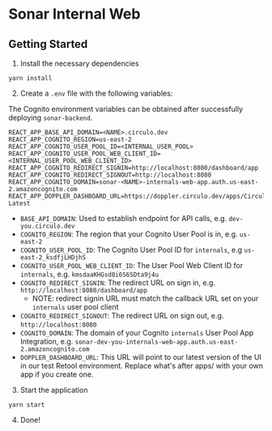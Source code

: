 # Sonar Internal Web

## Getting Started

1. Install the necessary dependencies

```
yarn install
```

2. Create a `.env` file with the following variables:

The Cognito environment variables can be obtained after successfully deploying `sonar-backend`.

```dotenv
REACT_APP_BASE_API_DOMAIN=<NAME>.circulo.dev
REACT_APP_COGNITO_REGION=us-east-2
REACT_APP_COGNITO_USER_POOL_ID=<INTERNAL_USER_POOL>
REACT_APP_COGNITO_USER_POOL_WEB_CLIENT_ID=<INTERNAL_USER_POOL_WEB_CLIENT_ID>
REACT_APP_COGNITO_REDIRECT_SIGNIN=http://localhost:8080/dashboard/app
REACT_APP_COGNITO_REDIRECT_SIGNOUT=http://localhost:8080
REACT_APP_COGNITO_DOMAIN=sonar-<NAME>-internals-web-app.auth.us-east-2.amazoncognito.com
REACT_APP_DOPPLER_DASHBOARD_URL=https://doppler.circulo.dev/apps/Circulator-Latest
```

- `BASE_API_DOMAIN`: Used to establish endpoint for API calls, e.g. `dev-you.circulo.dev`
- `COGNITO_REGION`: The region that your Cognito User Pool is in, e.g. `us-east-2`
- `COGNITO_USER_POOL_ID`: The Cognito User Pool ID for `internals`, e.g `us-east-2_ksdfjLHDjhS`
- `COGNITO_USER_POOL_WEB_CLIENT_ID`: The User Pool Web Client ID for `internals`, e.g. `kmsdaaKHGsd8i6S6SDta9j4u`
- `COGNITO_REDIRECT_SIGNIN`: The redirect URL on sign in, e.g. `http://localhost:8080/dashboard/app`
  - NOTE: redirect signin URL must match the callback URL set on your `internals` user pool client
- `COGNITO_REDIRECT_SIGNOUT`: The redirect URL on sign out, e.g. `http://localhost:8080`
- `COGNITO_DOMAIN`: The domain of your Cognito `internals` User Pool App Integration, e.g. `sonar-dev-you-internals-web-app.auth.us-east-2.amazoncognito.com`
- `DOPPLER_DASHBOARD_URL`: This URL will point to our latest version of the UI in our test Retool environment. Replace what's after apps/ with your own app if you create one.

3. Start the application

```
yarn start
```

4. Done!
